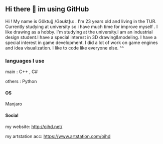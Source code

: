 ## Hi there 👋 im using GitHub

Hi ! My name is Göktuğ /Gəʊktʃu: . I'm 23 years old and living in the TUR. Currently studying at university so i have much time for improve myself . I like drawing as a hobby. I'm studying at the university.I am an industrial design student.I have a special interest in 3D drawing&modeling. I have a special interest in game development. I did a lot of work on game engines and idea visualization. I like to code like everyone else. ^^

### languages I use
main : C++ , C#

others : Python

#### OS
Manjaro

#### Social
my website:
http://oihd.net/

my artstation acc:
https://www.artstation.com/oihd
